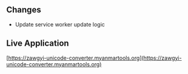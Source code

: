 ## Changes

* Update service worker update logic

## Live Application

[https://zawgyi-unicode-converter.myanmartools.org](https://zawgyi-unicode-converter.myanmartools.org)
